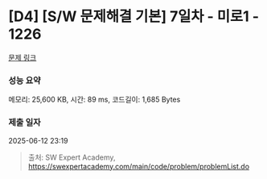 # [D4] [S/W 문제해결 기본] 7일차 - 미로1 - 1226 

[문제 링크](https://swexpertacademy.com/main/code/problem/problemDetail.do?contestProbId=AV14vXUqAGMCFAYD) 

### 성능 요약

메모리: 25,600 KB, 시간: 89 ms, 코드길이: 1,685 Bytes

### 제출 일자

2025-06-12 23:19



> 출처: SW Expert Academy, https://swexpertacademy.com/main/code/problem/problemList.do